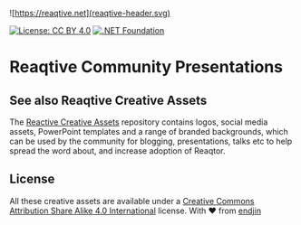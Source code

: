 ![https://reaqtive.net](reaqtive-header.svg)
 
[![License: CC BY 4.0](https://img.shields.io/badge/License-CC%20BY%204.0-lightgrey.svg)](https://creativecommons.org/licenses/by/4.0/)
[![.NET Foundation](https://img.shields.io/badge/.NET%20Foundation-blueviolet.svg)](https://www.dotnetfoundation.org/)

# Reaqtive Community Presentations


## See also Reaqtive Creative Assets

The [Reactive Creative Assets](https://github.com/reaqtive/reaqtive-creative-assets) repository contains logos, social media assets, PowerPoint templates and a range of branded backgrounds, which can be used by the community for blogging, presentations, talks etc to help spread the word about, and increase adoption of Reaqtor.

## License

All these creative assets are available under a [Creative Commons Attribution Share Alike 4.0 International](https://creativecommons.org/licenses/by/4.0/) license. With ❤ from [endjin](https://endjin.com)